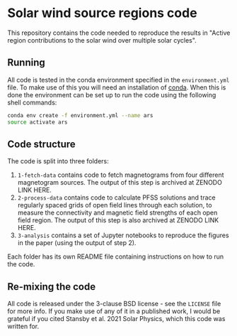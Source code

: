 Solar wind source regions code
==============================

This repository contains the code needed to reproduce the results in
"Active region contributions to the solar wind over multiple solar cycles".

Running
-------
All code is tested in the conda environment specified in the ``environment.yml`` file.
To make use of this you will need an installation of [conda](https://conda.io/).
When this is done the environment can be set up to run the code using the following
shell commands:

```bash
conda env create -f environment.yml --name ars
source activate ars
```

Code structure
--------------
The code is split into three folders:

1. ``1-fetch-data`` contains code to fetch magnetograms from four different magnetogram
   sources. The output of this step is archived at ZENODO LINK HERE.
2. ``2-process-data`` contains code to calculate PFSS solutions and trace regularly spaced
   grids of open field lines through each solution, to measure the connectivity and
   magnetic field strengths of each open field region. The output of this step is also
   archived at ZENODO LINK HERE.
3. ``3-analysis`` contains a set of Jupyter notebooks to reproduce the figures in the paper
   (using the output of step 2).

Each folder has its own README file containing instructions on how to run the code.

Re-mixing the code
------------------
All code is released under the 3-clause BSD license - see the ``LICENSE`` file for more info.
If you make use of any of it in a published work, I would be grateful if you cited
Stansby et al. 2021 Solar Physics, which this code was written for.

